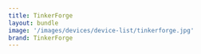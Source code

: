 ```yaml
---
title: TinkerForge
layout: bundle
image: '/images/devices/device-list/tinkerforge.jpg'
brand: TinkerForge
---
```

